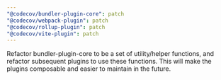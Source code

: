 ```yaml
---
"@codecov/bundler-plugin-core": patch
"@codecov/webpack-plugin": patch
"@codecov/rollup-plugin": patch
"@codecov/vite-plugin": patch
---
```


Refactor bundler-plugin-core to be a set of utility/helper functions, and refactor subsequent plugins to use these functions. This will make the plugins composable and easier to maintain in the future.
